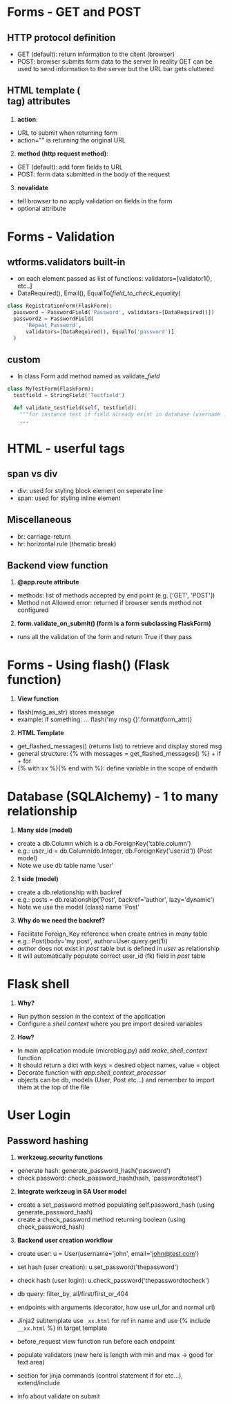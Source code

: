 # Forms - GET and POST
## HTTP protocol definition
* GET (default): return information to the client (browser)
* POST: browser submits form data to the server
In reality GET can be used to send information to the server but the URL bar
gets cluttered
## HTML template (<form> tag) attributes
1. **action**:
* URL to submit when returning form
* action="" is returning the original URL
2. **method (http request method)**:
* GET (default): add form fields to URL
* POST: form data submitted in the body of the request
3. **novalidate**
* tell browser to no apply validation on fields in the form
* optional attribute
# Forms - Validation
## wtforms.validators built-in
* on each element passed as list of functions: validators=[validator1(), etc..]
* DataRequired(), Email(), EqualTo(*field_to_check_equality*)
```python
class RegistrationForm(FlaskForm):
  password = PasswordField('Password', validators=[DataRequired()])
  password2 = PasswordField(
      'Repeat Password',
      validators=[DataRequired(), EqualTo('password')]
  )
```
## custom
* In class Form add method named as validate_*field*
```python
class MyTestForm(FlaskForm):
  testfield = StringField('Testfield')

  def validate_testfield(self, testfield):
    """for instance test if field already exist in database (username ...)"""
    ...
```
# HTML - userful tags
## span vs div
* div: used for styling block element on seperate line
* span: used for styling inline element
## Miscellaneous
* br: carriage-return
* hr: horizontal rule (thematic break)
## Backend view function
1. **@app.route attribute**
* methods: list of methods accepted by end point (e.g. ['GET', 'POST'])
* Method not Allowed error: returned if browser sends method not configured
2. **form.validate_on_submit() (form is a form subclassing FlaskForm)**
* runs all the validation of the form and return True if they pass
# Forms - Using flash() (Flask function)
1. **View function**
* flash(msg_as_str) stores message
* example: if something: ... flash('my msg {}'.format(form_attr))
2. **HTML Template**
* get_flashed_messages() (returns list) to retrieve and display stored msg
* general structure: {% with messages = get_flashed_messages() %} + if + for
* {% with xx %}{% end with %}: define variable in the scope of endwith
# Database (SQLAlchemy) - 1 to many relationship
1. **Many side (model)**
* create a db.Column which is a db.ForeignKey('table.column')
* e.g.: user_id = db.Column(db.Integer, db.ForeignKey('user.id')) (Post model)
* Note we use db table name 'user'
2. **1 side (model)**
* create a db.relationship with backref
* e.g.: posts = db.relationship('Post', backref='author', lazy='dynamic')
* Note we use the model (class) name 'Post'
3. **Why do we need the backref?**
* Facilitate Foreign_Key reference when create entries in *many* table
* e.g.: Post(body='my post', author=User.query.get(1))
* *author* does not exist in *post* table but is defined in *user* as relationship
* It will automatically populate correct user_id (fk) field in *post* table
# Flask shell
1. **Why?**
* Run python session in the context of the application
* Configure a *shell context* where you pre import desired variables
2. **How?**
* In main application module (microblog.py) add *make_shell_context* function
* It should return a dict with keys = desired object names, value = object
* Decorate function with *app.shell_context_processor*
* objects can be db, models (User, Post etc...) and remember to import them at the top of the file
# User Login
## Password hashing
1. **werkzeug.security functions**
* generate hash: generate_password_hash('password')
* check password: check_password_hash(hash, 'passwordtotest')
2. **Integrate werkzeug in SA User model**
* create a set_password method populating self.password_hash (using generate_password_hash)
* create a check_password method returning boolean (using check_password_hash)
3. **Backend user creation workflow**
* create user: u = User(username='john', email='john@test.com')
* set hash (user creation): u.set_password('thepassword')
* check hash (user login): u.check_password('thepasswordtocheck')

* db query: filter_by, all/first/first_or_404
* endpoints with arguments (decorator, how use url_for and normal url)
* Jinja2 subtemplate use `_xx.html` for ref in name and use {% include `__xx.html` %} in target template
* before_request view function run before each endpoint
* populate validators (new here is length with min and max -> good for text area)
* section for jinja commands (control statement if for etc...), extend/include
* info about validate on submit
